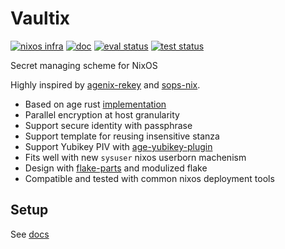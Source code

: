 # Vaultix

[![nixos infra](https://img.shields.io/badge/NixOS%20infra-3A8FB7?style=for-the-badge&logo=nixos&logoColor=BBDDE5)](https://wiki.nixos.org/wiki/Comparison_of_secret_managing_schemes)
[![doc](https://img.shields.io/badge/document-B4A582?style=for-the-badge&logo=gitbook&logoColor=white)](https://milieuim.github.io/vaultix/)
[![eval status](https://img.shields.io/github/actions/workflow/status/milieuim/vaultix/eval.yaml?branch=main&style=for-the-badge&label=eval&color=00AA90)](https://github.com/milieuim/vaultix/actions?query=branch%3Amain)
[![test status](https://img.shields.io/github/actions/workflow/status/milieuim/vaultix/test.yaml?branch=main&style=for-the-badge&label=test&color=00AA90)](https://github.com/milieuim/vaultix/actions?query=branch%3Amain)

Secret managing scheme for NixOS

Highly inspired by [agenix-rekey](https://github.com/oddlama/agenix-rekey) and [sops-nix](https://github.com/Mic92/sops-nix).

+ Based on age rust [implementation](https://docs.rs/age/latest/age)
+ Parallel encryption at host granularity
+ Support secure identity with passphrase
+ Support template for reusing insensitive stanza
+ Support Yubikey PIV with [age-yubikey-plugin](https://github.com/str4d/age-plugin-yubikey)
+ Fits well with new `sysuser` nixos userborn machenism
+ Design with [flake-parts](https://flake.parts/) and modulized flake
+ Compatible and tested with common nixos deployment tools

## Setup

See [docs](https://milieuim.github.io/vaultix/)
